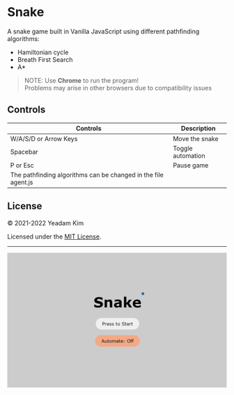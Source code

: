 # Snake

A snake game built in Vanilla JavaScript using different pathfinding algorithms:  
- Hamiltonian cycle
- Breath First Search
- A*

> NOTE: Use **Chrome** to run the program!  
> Problems may arise in other browsers due to compatibility issues

## Controls

| **Controls** | **Description** |
| ----------- | ----------- |
| W/A/S/D or Arrow Keys| Move the snake |
| Spacebar | Toggle automation |
| P or Esc | Pause game |
| The pathfinding algorithms can be changed in the file agent.js |

## License

© 2021-2022 Yeadam Kim

Licensed under the [MIT License](LICENSE).

---

![screenshot](/images/screenshot.png)
